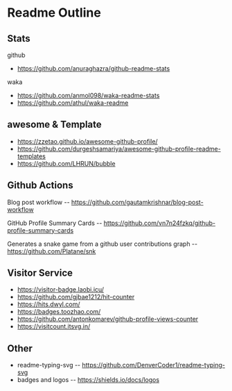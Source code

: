 # Readme Outline

## Stats

github

- https://github.com/anuraghazra/github-readme-stats

waka

- https://github.com/anmol098/waka-readme-stats
- https://github.com/athul/waka-readme

## awesome & Template

- https://zzetao.github.io/awesome-github-profile/
- https://github.com/durgeshsamariya/awesome-github-profile-readme-templates
- https://github.com/LHRUN/bubble

## Github Actions

Blog post workflow -- https://github.com/gautamkrishnar/blog-post-workflow

GitHub Profile Summary Cards -- https://github.com/vn7n24fzkq/github-profile-summary-cards

Generates a snake game from a github user contributions graph -- https://github.com/Platane/snk

## Visitor Service

- https://visitor-badge.laobi.icu/
  <!-- <img src="https://visitor-badge.laobi.icu/badge?page_id=jackluson.jackluson" alt="Profile Views." /> -->
- https://github.com/gjbae1212/hit-counter
  <!-- <img src="https://hits.seeyoufarm.com/api/count/incr/badge.svg?url=https%3A%2F%2Fgithub.com%2Fjackluson%2Fjackluson&count_bg=%2379C83D&title_bg=%23555555&icon=&icon_color=%23E7E7E7&title=hits&edge_flat=false" alt="Profile Views." /> -->
- https://hits.dwyl.com/
- https://badges.toozhao.com/
- https://github.com/antonkomarev/github-profile-views-counter
- https://visitcount.itsvg.in/


## Other
- readme-typing-svg -- https://github.com/DenverCoder1/readme-typing-svg
- badges and logos -- https://shields.io/docs/logos
